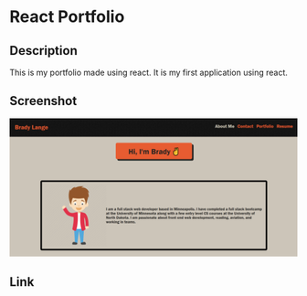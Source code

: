 # React Portfolio 

## Description
This is my portfolio made using react. It is my first application using react.

## Screenshot
![App screenshot](./src/images/appScreenshot.PNG)

## Link